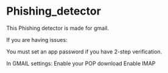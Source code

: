 # Phishing_detector
This Phishing detector is made for gmail.

If you are having issues:

You must set an app password if you have 2-step verification.

  In GMAIL settings:
    Enable your POP download
    Enable IMAP
